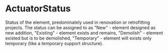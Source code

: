 ActuatorStatus
==============

Status of the element, predominately used in renovation or retrofitting projects. The status can be assigned to as "New" - element designed as new addition, "Existing" - element exists and remains, "Demolish" - element existed but is to be demolished, "Temporary" - element will exists only temporary (like a temporary support structure).
